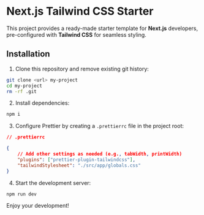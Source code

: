 # Next.js Tailwind CSS Starter

This project provides a ready-made starter template for **Next.js** developers, pre-configured with **Tailwind CSS** for seamless styling.

## Installation

1. Clone this repository and remove existing git history:

```bash
git clone <url> my-project
cd my-project
rm -rf .git
```

2. Install dependencies:

```bash
npm i
```

3. Configure Prettier by creating a `.prettierrc` file in the project root:

```json
// .prettierrc

{
	// Add other settings as needed (e.g., tabWidth, printWidth)
	"plugins": ["prettier-plugin-tailwindcss"],
	"tailwindStylesheet": "./src/app/globals.css"
}
```

4. Start the development server:

```bash
npm run dev
```

Enjoy your development!
